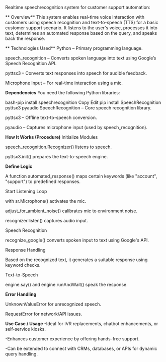 Realtime speechrecognition system for customer support automation:



** Overview**
This system enables real-time voice interaction with customers using speech recognition and text-to-speech (TTS) for a basic customer support scenario. It listens to the user's voice, processes it into text, determines an automated response based on the query, and speaks back the response.

** Technologies Used**
Python – Primary programming language.

speech_recognition – Converts spoken language into text using Google’s Speech Recognition API.

pyttsx3 – Converts text responses into speech for audible feedback.

Microphone Input – For real-time interaction using a mic.

**Dependencies**
You need the following Python libraries:

bash-pip install speechrecognition
Copy
Edit
pip install SpeechRecognition pyttsx3 pyaudio
SpeechRecognition – Core speech recognition library.

pyttsx3 – Offline text-to-speech conversion.

pyaudio – Captures microphone input (used by speech_recognition).

**How It Works (Procedure)**
Initialize Modules

speech_recognition.Recognizer() listens to speech.

pyttsx3.init() prepares the text-to-speech engine.

**Define Logic**

A function automated_response() maps certain keywords (like "account", "support") to predefined responses.

Start Listening Loop

with sr.Microphone() activates the mic.

adjust_for_ambient_noise() calibrates mic to environment noise.

recognizer.listen() captures audio input.

Speech Recognition

recognize_google() converts spoken input to text using Google's API.

Response Handling

Based on the recognized text, it generates a suitable response using keyword checks.

Text-to-Speech

engine.say() and engine.runAndWait() speak the response.

**Error Handling**

UnknownValueError for unrecognized speech.

RequestError for network/API issues.

**Use Case / Usage**
-Ideal for IVR replacements, chatbot enhancements, or self-service kiosks.

-Enhances customer experience by offering hands-free support.

-Can be extended to connect with CRMs, databases, or APIs for dynamic query handling.